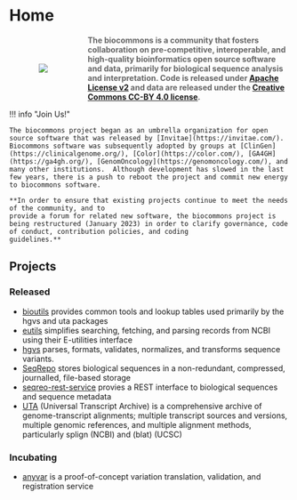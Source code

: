 # Home

<div style="display: grid; grid-template-columns: 1fr 3fr; grid-gap: 20px; place-items: center;">

  <div style="align: center">
    <img src="../images/logo.svg">
  </div>

  <div style="color: #666;">
    <b>The biocommons is a community that fosters collaboration on pre-competitive, interoperable, and high-quality bioinformatics open source software and data, primarily for biological sequence analysis and interpretation.  Code is released under <a href="https://opensource.org/licenses/Apache-2.0">Apache License v2</a> and data are released under the <a href="https://creativecommons.org/licenses/by/4.0/">Creative Commons CC-BY 4.0 license</a>.</b>
  </div>

</div>

!!! info "Join Us!"

    The biocommons project began as an umbrella organization for open source software that was released by [Invitae](https://invitae.com/). Biocommons software was subsequently adopted by groups at [ClinGen](https://clinicalgenome.org/), [Color](https://color.com/), [GA4GH](https://ga4gh.org/), [GenomOncology](https://genomoncology.com/), and many other institutions.  Although development has slowed in the last few years, there is a push to reboot the project and commit new energy to biocommons software.

    **In order to ensure that existing projects continue to meet the needs of the community, and to
    provide a forum for related new software, the biocommons project is being restructured (January 2023) in order to clarify governance, code of conduct, contribution policies, and coding
    guidelines.**


## Projects

### Released

- [bioutils](https://github.com/biocommons/bioutils) provides common tools and lookup tables used
  primarily by the hgvs and uta packages
- [eutils](https://github.com/biocommons/eutils) simplifies searching, fetching, and parsing records
  from NCBI using their E-utilities interface
- [hgvs](https://github.com/biocommons/hgvs) parses, formats, validates, normalizes,
  and transforms sequence variants. 
- [SeqRepo](https://github.com/biocommons/biocommons.seqrepo) stores biological sequences in a
  non-redundant, compressed, journalled, file-based storage
- [seqreo-rest-service](https://github.com/biocommons/seqrepo-rest-service) provies a REST
  interface to biological sequences and sequence metadata
- [UTA](https://github.com/biocommons/uta) (Universal Transcript Archive) is a comprehensive archive
  of genome-transcript alignments; multiple transcript sources and versions, multiple genomic
  references, and multiple alignment methods, particularly splign (NCBI) and (blat) (UCSC)

### Incubating

- [anyvar](https://github.com/biocommons/anyvar) is a proof-of-concept variation translation, validation,
  and registration service

